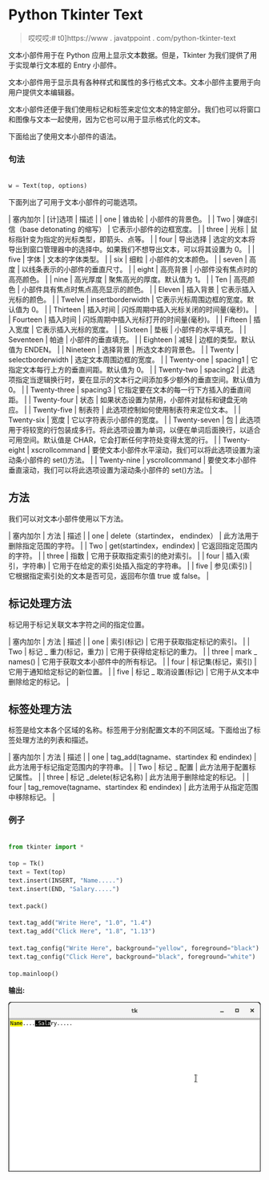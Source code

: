 # Python Tkinter Text

> 哎哎哎:# t0]https://www . javatppoint . com/python-tkinter-text

文本小部件用于在 Python 应用上显示文本数据。但是，Tkinter 为我们提供了用于实现单行文本框的 Entry 小部件。

文本小部件用于显示具有各种样式和属性的多行格式文本。文本小部件主要用于向用户提供文本编辑器。

文本小部件还便于我们使用标记和标签来定位文本的特定部分。我们也可以将窗口和图像与文本一起使用，因为它也可以用于显示格式化的文本。

下面给出了使用文本小部件的语法。

### 句法

```py

w = Text(top, options)

```

下面列出了可用于文本小部件的可能选项。

| 塞内加尔 | [计]选项 | 描述 |
| one | 锥齿轮 | 小部件的背景色。 |
| Two | 弹底引信（base detonating 的缩写） | 它表示小部件的边框宽度。 |
| three | 光标 | 鼠标指针变为指定的光标类型，即箭头、点等。 |
| four | 导出选择 | 选定的文本将导出到窗口管理器中的选择中。如果我们不想导出文本，可以将其设置为 0。 |
| five | 字体 | 文本的字体类型。 |
| six | 细粒 | 小部件的文本颜色。 |
| seven | 高度 | 以线条表示的小部件的垂直尺寸。 |
| eight | 高亮背景 | 小部件没有焦点时的高亮颜色。 |
| nine | 高光厚度 | 聚焦高光的厚度。默认值为 1。 |
| Ten | 高亮颜色 | 小部件具有焦点时焦点高亮显示的颜色。 |
| Eleven | 插入背景 | 它表示插入光标的颜色。 |
| Twelve | insertborderwidth | 它表示光标周围边框的宽度。默认值为 0。 |
| Thirteen | 插入时间 | 闪烁周期中插入光标关闭的时间量(毫秒)。 |
| Fourteen | 插入时间 | 闪烁周期中插入光标打开的时间量(毫秒)。 |
| Fifteen | 插入宽度 | 它表示插入光标的宽度。 |
| Sixteen | 垫板 | 小部件的水平填充。 |
| Seventeen | 帕迪 | 小部件的垂直填充。 |
| Eighteen | 减轻 | 边框的类型。默认值为 ENDEN。 |
| Nineteen | 选择背景 | 所选文本的背景色。 |
| Twenty | selectborderwidth | 选定文本周围边框的宽度。 |
| Twenty-one | spacing1 | 它指定文本每行上方的垂直间距。默认值为 0。 |
| Twenty-two | spacing2 | 此选项指定当逻辑换行时，要在显示的文本行之间添加多少额外的垂直空间。默认值为 0。 |
| Twenty-three | spacing3 | 它指定要在文本的每一行下方插入的垂直间距。 |
| Twenty-four | 状态 | 如果状态设置为禁用，小部件对鼠标和键盘无响应。 |
| Twenty-five | 制表符 | 此选项控制如何使用制表符来定位文本。 |
| Twenty-six | 宽度 | 它以字符表示小部件的宽度。 |
| Twenty-seven | 包 | 此选项用于将较宽的行包装成多行。将此选项设置为单词，以便在单词后面换行，以适合可用空间。默认值是 CHAR，它会打断任何字符处变得太宽的行。 |
| Twenty-eight | xscrollcommand | 要使文本小部件水平滚动，我们可以将此选项设置为滚动条小部件的 set()方法。 |
| Twenty-nine | yscrollcommand | 要使文本小部件垂直滚动，我们可以将此选项设置为滚动条小部件的 set()方法。 |

## 方法

我们可以对文本小部件使用以下方法。

| 塞内加尔 | 方法 | 描述 |
| one | delete（startindex， endindex） | 此方法用于删除指定范围的字符。 |
| Two | get(startindex，endindex) | 它返回指定范围内的字符。 |
| three | 指数 | 它用于获取指定索引的绝对索引。 |
| four | 插入(索引，字符串) | 它用于在给定的索引处插入指定的字符串。 |
| five | 参见(索引) | 它根据指定索引处的文本是否可见，返回布尔值 true 或 false。 |

## 标记处理方法

标记用于标记关联文本字符之间的指定位置。

| 塞内加尔 | 方法 | 描述 |
| one | 索引(标记) | 它用于获取指定标记的索引。 |
| Two | 标记 _ 重力(标记，重力) | 它用于获得给定标记的重力。 |
| three | mark _ names() | 它用于获取文本小部件中的所有标记。 |
| four | 标记集(标记，索引) | 它用于通知给定标记的新位置。 |
| five | 标记 _ 取消设置(标记) | 它用于从文本中删除给定的标记。 |

## 标签处理方法

标签是给文本各个区域的名称。标签用于分别配置文本的不同区域。下面给出了标签处理方法的列表和描述。

| 塞内加尔 | 方法 | 描述 |
| one | tag_add(tagname、startindex 和 endindex) | 此方法用于标记指定范围内的字符串。 |
| Two | 标记 _ 配置 | 此方法用于配置标记属性。 |
| three | 标记 _delete(标记名称) | 此方法用于删除给定的标记。 |
| four | tag_remove(tagname、startindex 和 endindex) | 此方法用于从指定范围中移除标记。 |

### 例子

```py

from tkinter import *

top = Tk()
text = Text(top)
text.insert(INSERT, "Name.....")
text.insert(END, "Salary.....")

text.pack()

text.tag_add("Write Here", "1.0", "1.4")
text.tag_add("Click Here", "1.8", "1.13")

text.tag_config("Write Here", background="yellow", foreground="black")
text.tag_config("Click Here", background="black", foreground="white")

top.mainloop()

```

**输出:**

![Python Tkinter Text](img/bb1accec7819267735cf450bec6cf943.png)
